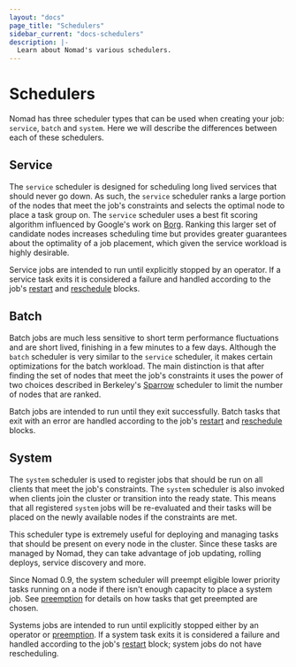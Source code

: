 ```yaml
---
layout: "docs"
page_title: "Schedulers"
sidebar_current: "docs-schedulers"
description: |-
  Learn about Nomad's various schedulers.
---
```


# Schedulers

Nomad has three scheduler types that can be used when creating your job:
`service`, `batch` and `system`. Here we will describe the differences between
each of these schedulers.

## Service

The `service` scheduler is designed for scheduling long lived services that
should never go down. As such, the `service` scheduler ranks a large portion
of the nodes that meet the job's constraints and selects the optimal node to
place a task group on. The `service` scheduler uses a best fit scoring algorithm
influenced by Google's work on [Borg]. Ranking this larger set of candidate
nodes increases scheduling time but provides greater guarantees about the
optimality of a job placement, which given the service workload is highly
desirable.

Service jobs are intended to run until explicitly stopped by an operator. If a
service task exits it is considered a failure and handled according to the job's
[restart] and [reschedule] blocks.

## Batch

Batch jobs are much less sensitive to short term performance fluctuations and
are short lived, finishing in a few minutes to a few days. Although the `batch`
scheduler is very similar to the `service` scheduler, it makes certain
optimizations for the batch workload. The main distinction is that after finding
the set of nodes that meet the job's constraints it uses the power of two
choices described in Berkeley's [Sparrow] scheduler to limit the number of nodes
that are ranked.

Batch jobs are intended to run until they exit successfully. Batch tasks that
exit with an error are handled according to the job's [restart] and [reschedule]
blocks.

## System

The `system` scheduler is used to register jobs that should be run on all
clients that meet the job's constraints. The `system` scheduler is also invoked
when clients join the cluster or transition into the ready state. This means
that all registered `system` jobs will be re-evaluated and their tasks will be
placed on the newly available nodes if the constraints are met.

This scheduler type is extremely useful for deploying and managing tasks that
should be present on every node in the cluster. Since these tasks are
managed by Nomad, they can take advantage of job updating, rolling deploys,
service discovery and more.

Since Nomad 0.9, the system scheduler will preempt eligible lower priority
tasks running on a node if there isn't enough capacity to place a system job.
See [preemption] for details on how tasks that get preempted are chosen.

Systems jobs are intended to run until explicitly stopped either by an operator
or [preemption]. If a system task exits it is considered a failure and handled
according to the job's [restart] block; system jobs do not have rescheduling.

[Borg]: https://research.google.com/pubs/pub43438.html
[Sparrow]: https://cs.stanford.edu/~matei/papers/2013/sosp_sparrow.pdf
[preemption]: /docs/internals/scheduling/preemption.html
[restart]: /docs/job-specification/restart.html
[reschedule]: /docs/job-specification/reschedule.html
